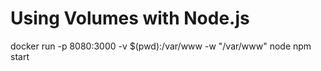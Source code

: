 # Using Volumes with Node.js

docker run -p 8080:3000 -v $(pwd):/var/www -w "/var/www" node npm start